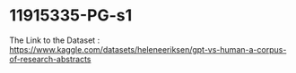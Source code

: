 # 11915335-PG-s1

The Link to the Dataset : https://www.kaggle.com/datasets/heleneeriksen/gpt-vs-human-a-corpus-of-research-abstracts
